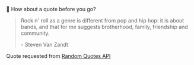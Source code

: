 📣 How about a quote before you go?

> Rock n' roll as a genre is different from pop and hip hop: it is about bands, and that for me suggests brotherhood, family, friendship and community.
>
> <p>- Steven Van Zandt</p>

Quote requested from [Random Quotes API](https://github.com/lukePeavey/quotable)
